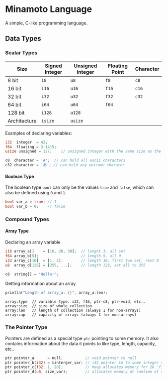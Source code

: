 # Minamoto Language
A simple, C-like programming language.


## Data Types


### Scalar Types
| Size | Signed Integer | Unsigned Integer | Floating Point | Character |
| ------ | ------ | ------ | ------ | ------ |
| 8 bit | `i8` | `u8` | `f8` | `c8` |
| 16 bit | `i16` | `u16` | `f16` | `c16` |
| 32 bit | `i32` | `u32` | `f32` | `c32` |
| 64 bit | `i64` | `u64` | `f64` |   |
| 128 bit | `i128` | `u128` |  |  |
| Architecture | `isize` | `usize` |  |  |

Examples of declaring variables:

```rust
i32  integer  = 42;
f64  floating = 3.1415;
usize unsigned = 127;    // unsigned integer with the same size as the architecture
```

```rust
c8  character = 'A';  // can hold all ascii characters
c32 character = 'あ'; // can hold any unicode charater
```

#### Boolean Type
The boolean type `bool` can only be the values `true` and `false`, which can also be defined using `0` and `1`.

```rust
bool var_a = true; // 1
bool var_b = 0;    // false
```

### Compound Types

#### Array Type
Declaring an array variable
```rust
i16 array_a[]    = [10, 20, 30];  // lenght 3, all set
f64 array_b[5];                   // length 5, all 0
i32 array_c[10]  = [1, 2];        // length 10, first two set, rest 0
u8  array_d[128] = [255, ...];    // length 128, set all to 255

c8  string[] = "Hello!";
```
Getting information about an array
```rust
println("Length of array_a: {}", array_a:len);
```

```mina
array:type	// variable type. i32, f16, ptr-c8, ptr-void, etc..
array:size	// size of whole collection
array:len	// length of collection (always 1 for non-arrays)
array:cap	// capacity of arrays (always 1 for non-arrays)
```

### The Pointer Type
Pointers are defined as a special type `ptr` pointing to some memory. It also contains information about the data it points to like type, length, capacity, etc..

```rust
ptr pointer_a      = null;          // void pointer to null
ptr pointer_b(i32) = &interger_var; // i32 pointer to to some integer value of the same size
ptr pointer_c(f32, 1, 20);          // heap allocates memory for 20 'f32' values at runtime, with current length set to 1
ptr pointer_d(u8, size_var);        // allocates memory at runtime of size size_var
```


